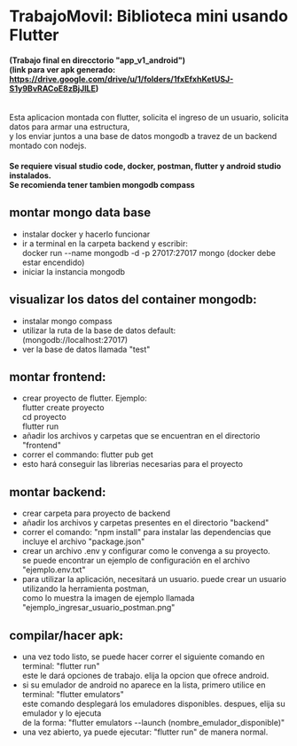 # TrabajoMovil: Biblioteca mini usando Flutter
#### (Trabajo final en direcctorio "app_v1_android")<br>(link para ver apk generado: <https://drive.google.com/drive/u/1/folders/1fxEfxhKetUSJ-S1y9BvRACoE8zBjJILE>)
<br>
Esta aplicacion montada con flutter, solicita el ingreso de un usuario, solicita datos para armar una estructura,
<br>y los enviar juntos a una base de datos mongodb a travez de un backend montado con nodejs.

#### Se requiere visual studio code, docker, postman, flutter y android studio instalados.<br> Se recomienda tener tambien mongodb compass

## montar mongo data base
- instalar docker y hacerlo funcionar
- ir a terminal en la carpeta backend y escribir:<br>
   docker run --name mongodb -d -p 27017:27017 mongo
 (docker debe estar encendido)
- iniciar la instancia mongodb
## visualizar los datos del container mongodb:
- instalar mongo compass
- utilizar la ruta de la base de datos default:<br>
  (mongodb://localhost:27017)
- ver la base de datos llamada "test"
## montar frontend:
- crear proyecto de flutter. Ejemplo: <br>
flutter create proyecto<br>
cd proyecto<br>
flutter run
- añadir los archivos y carpetas que se encuentran en el directorio "frontend"
- correr el commando: flutter pub get
- esto hará conseguir las librerias necesarias para el proyecto
## montar backend:
- crear carpeta para proyecto de backend
- añadir los archivos y carpetas presentes en el directorio "backend"
- correr el comando: "npm install"  para instalar las dependencias que incluye el archivo "package.json"
- crear un archivo .env y configurar como le convenga a su proyecto.<br>
se puede encontrar un ejemplo de configuración en el archivo "ejemplo.env.txt"
- para utilizar la aplicación, necesitará un usuario. puede crear un usuario utilizando la herramienta postman,<br>
como lo muestra la imagen de ejemplo llamada "ejemplo_ingresar_usuario_postman.png"
## compilar/hacer apk:
- una vez todo listo, se puede hacer correr el siguiente comando en terminal: "flutter run"<br>
este le dará opciones de trabajo. elija la opcion que ofrece android.
- si su emulador de android no aparece en la lista, primero utilice en terminal: "flutter emulators"<br>
este comando desplegará los emuladores disponibles. despues, elija su emulador y lo ejecuta<br>
de la forma: "flutter emulators --launch (nombre_emulador_disponible)"
- una vez abierto, ya puede ejecutar: "flutter run" de manera normal.
